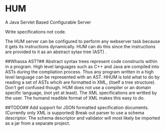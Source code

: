 # HUM
A Java Servlet Based Configurable Server

Write specifications not code.

The HUM server can be configured to perform any webserver task because it gets its instructions dynamically. HUM can do this since the instructions are provided to it as an abstract sytax tree (AST)
.

##Whassa AST?##
Abstract syntax trees represent code constructs within in a program.  High level languages such as C++ and Java are compiled into ASTs during the compliation process. Thus any  program written in a high level language can be represented with an AST. HHUM is told what to do by reading a set of ASTs whcih are formatted in XML, (itself a tree structure). Don't get confused though. HUM does not use a compiler or an domain specific language, (not yet at least). The XML specifications are writted by the user. The humand readible format of XML makes this easy to do.


##TODO##
Add support for JSON formatted specification documents. (Currently only XML is supported)
Break out parser to use a schema descriptor. The schema descriptor and validator will most likely be imported as a jar from a separate project.
